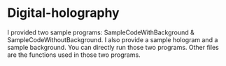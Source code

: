 # Digital-holography
I provided two sample programs: SampleCodeWithBackground & SampleCodeWithoutBackground.
I also provide a sample hologram and a sample background.
You can directly run those two programs.
Other files are the functions used in those two programs.
